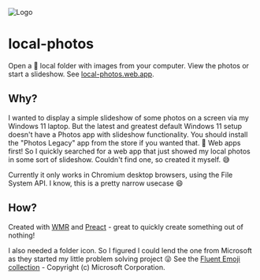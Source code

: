 ![Logo](https://local-photos.web.app/assets/icon-192x192.png)

# local-photos

Open a 📂 local folder with images from your computer. View the photos or start a slideshow. See [local-photos.web.app](https://local-photos.web.app).

## Why?

I wanted to display a simple slideshow of some photos on a screen via my Windows 11 laptop. But the latest and greatest default Windows 11 setup doesn't have a Photos app with slideshow functionality. You should install the "Photos Legacy" app from the store if you wanted that. 🤔
Web apps first! So I quickly searched for a web app that just showed my local photos in some sort of slideshow. Couldn't find one, so created it myself. 😅

Currently it only works in Chromium desktop browsers, using the File System API. I know, this is a pretty narrow usecase 😄

## How?

Created with [WMR](https://wmr.dev) and [Preact](https://preactjs.com) - great to quickly create something out of nothing!

I also needed a folder icon. So I figured I could lend the one from Microsoft as they started my little problem solving project 😜
See the [Fluent Emoji collection](https://github.com/microsoft/fluentui-emoji) - Copyright (c) Microsoft Corporation.

